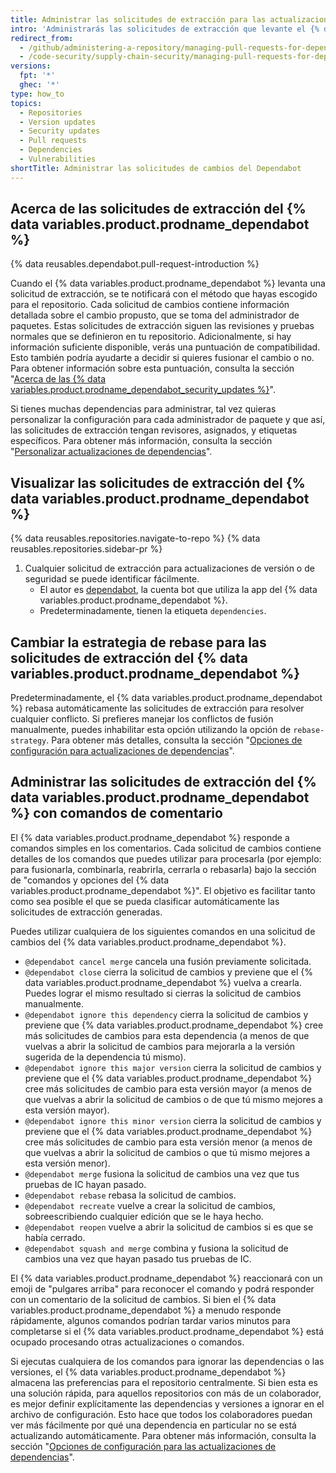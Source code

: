 ```yaml
---
title: Administrar las solicitudes de extracción para las actualizaciones de dependencia
intro: 'Administrarás las solicitudes de extracción que levante el {% data variables.product.prodname_dependabot %} de casi la misma forma que cualquier otra solicitud de extracción, pero hay algunas opciones adicionales.'
redirect_from:
  - /github/administering-a-repository/managing-pull-requests-for-dependency-updates
  - /code-security/supply-chain-security/managing-pull-requests-for-dependency-updates
versions:
  fpt: '*'
  ghec: '*'
type: how_to
topics:
  - Repositories
  - Version updates
  - Security updates
  - Pull requests
  - Dependencies
  - Vulnerabilities
shortTitle: Administrar las solicitudes de cambios del Dependabot
---
```


## Acerca de las solicitudes de extracción del {% data variables.product.prodname_dependabot %}

{% data reusables.dependabot.pull-request-introduction %}

Cuando el {% data variables.product.prodname_dependabot %} levanta una solicitud de extracción, se te notificará con el método que hayas escogido para el repositorio. Cada solicitud de cambios contiene información detallada sobre el cambio propusto, que se toma del administrador de paquetes. Estas solicitudes de extracción siguen las revisiones y pruebas normales que se definieron en tu repositorio. Adicionalmente, si hay información suficiente disponible, verás una puntuación de compatibilidad. Esto también podría ayudarte a decidir si quieres fusionar el cambio o no. Para obtener información sobre esta puntuación, consulta la sección "[Acerca de las {% data variables.product.prodname_dependabot_security_updates %}](/github/managing-security-vulnerabilities/about-dependabot-security-updates)".

Si tienes muchas dependencias para administrar, tal vez quieras personalizar la configuración para cada administrador de paquete y que así, las solicitudes de extracción tengan revisores, asignados, y etiquetas específicos. Para obtener más información, consulta la sección "[Personalizar actualizaciones de dependencias](/github/administering-a-repository/customizing-dependency-updates)".

## Visualizar las solicitudes de extracción del {% data variables.product.prodname_dependabot %}

{% data reusables.repositories.navigate-to-repo %}
{% data reusables.repositories.sidebar-pr %}
1. Cualquier solicitud de extracción para actualizaciones de versión o de seguridad se puede identificar fácilmente.
    - El autor es [dependabot](https://github.com/dependabot), la cuenta bot que utiliza la app del {% data variables.product.prodname_dependabot %}.
    - Predeterminadamente, tienen la etiqueta `dependencies`.

## Cambiar la estrategia de rebase para las solicitudes de extracción del {% data variables.product.prodname_dependabot %}

Predeterminadamente, el {% data variables.product.prodname_dependabot %} rebasa automáticamente las solicitudes de extracción para resolver cualquier conflicto. Si prefieres manejar los conflictos de fusión manualmente, puedes inhabilitar esta opción utilizando la opción de `rebase-strategy`. Para obtener más detalles, consulta la sección "[Opciones de configuración para actualizaciones de dependencias](/github/administering-a-repository/configuration-options-for-dependency-updates#rebase-strategy)".

## Administrar las solicitudes de extracción del {% data variables.product.prodname_dependabot %} con comandos de comentario

El {% data variables.product.prodname_dependabot %} responde a comandos simples en los comentarios. Cada solicitud de cambios contiene detalles de los comandos que puedes utilizar para procesarla (por ejemplo: para fusionarla, combinarla, reabrirla, cerrarla o rebasarla) bajo la sección de "comandos y opciones del {% data variables.product.prodname_dependabot %}". El objetivo es facilitar tanto como sea posible el que se pueda clasificar automáticamente las solicitudes de extracción generadas.

Puedes utilizar cualquiera de los siguientes comandos en una solicitud de cambios del {% data variables.product.prodname_dependabot %}.

- `@dependabot cancel merge` cancela una fusión previamente solicitada.
- `@dependabot close` cierra la solicitud de cambios y previene que el {% data variables.product.prodname_dependabot %} vuelva a crearla. Puedes lograr el mismo resultado si cierras la solicitud de cambios manualmente.
- `@dependabot ignore this dependency` cierra la solicitud de cambios y previene que {% data variables.product.prodname_dependabot %} cree más solicitudes de cambios para esta dependencia (a menos de que vuelvas a abrir la solicitud de cambios para mejorarla a la versión sugerida de la dependencia tú mismo).
- `@dependabot ignore this major version` cierra la solicitud de cambios y previene que el {% data variables.product.prodname_dependabot %} cree más solicitudes de cambio para esta versión mayor (a menos de que vuelvas a abrir la solicitud de cambios o de que tú mismo mejores a esta versión mayor).
- `@dependabot ignore this minor version` cierra la solicitud de cambios y previene que el {% data variables.product.prodname_dependabot %} cree más solicitudes de cambio para esta versión menor (a menos de que vuelvas a abrir la solicitud de cambios o que tú mismo mejores a esta versión menor).
- `@dependabot merge` fusiona la solicitud de cambios una vez que tus pruebas de IC hayan pasado.
- `@dependabot rebase` rebasa la solicitud de cambios.
- `@dependabot recreate` vuelve a crear la solicitud de cambios, sobreescribiendo cualquier edición que se le haya hecho.
- `@dependabot reopen` vuelve a abrir la solicitud de cambios si es que se había cerrado.
- `@dependabot squash and merge` combina y fusiona la solicitud de cambios una vez que hayan pasado tus pruebas de IC.

El {% data variables.product.prodname_dependabot %} reaccionará con un emoji de "pulgares arriba" para reconocer el comando y podrá responder con un comentario de la solicitud de cambios. Si bien el {% data variables.product.prodname_dependabot %} a menudo responde rápidamente, algunos comandos podrían tardar varios minutos para completarse si el {% data variables.product.prodname_dependabot %} está ocupado procesando otras actualizaciones o comandos.

Si ejecutas cualquiera de los comandos para ignorar las dependencias o las versiones, el {% data variables.product.prodname_dependabot %} almacena las preferencias para el repositorio centralmente. Si bien esta es una solución rápida, para aquellos repositorios con más de un colaborador, es mejor definir explícitamente las dependencias y versiones a ignorar en el archivo de configuración. Esto hace que todos los colaboradores puedan ver más fácilmente por qué una dependencia en particular no se está actualizando automáticamente. Para obtener más información, consulta la sección "[Opciones de configuración para las actualizaciones de dependencias](/github/administering-a-repository/configuration-options-for-dependency-updates#ignore)".
